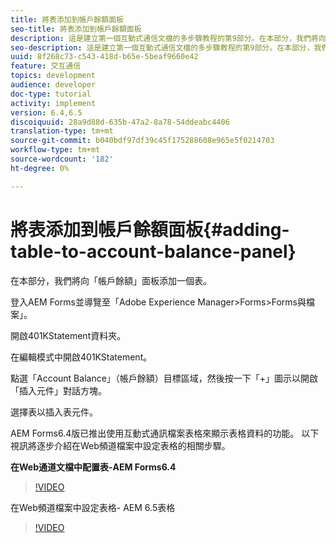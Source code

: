 ```yaml
---
title: 將表添加到帳戶餘額面板
seo-title: 將表添加到帳戶餘額面板
description: 這是建立第一個互動式通信文檔的多步驟教程的第9部分。在本部分，我們將向「帳戶餘額」面板添加一個表。
seo-description: 這是建立第一個互動式通信文檔的多步驟教程的第9部分。在本部分，我們將向「帳戶餘額」面板添加一個表。
uuid: 8f268c73-c543-418d-b65e-5beaf9660e42
feature: 交互通信
topics: development
audience: developer
doc-type: tutorial
activity: implement
version: 6.4,6.5
discoiquuid: 28a9d88d-635b-47a2-8a78-54ddeabc4406
translation-type: tm+mt
source-git-commit: b040bdf97df39c45f175288608e965e5f0214703
workflow-type: tm+mt
source-wordcount: '182'
ht-degree: 0%

---
```



# 將表添加到帳戶餘額面板{#adding-table-to-account-balance-panel}

在本部分，我們將向「帳戶餘額」面板添加一個表。

登入AEM Forms並導覽至「Adobe Experience Manager>Forms>Forms與檔案」。

開啟401KStatement資料夾。

在編輯模式中開啟401KStatement。

點選「Account Balance」（帳戶餘額）目標區域，然後按一下「+」圖示以開啟「插入元件」對話方塊。

選擇表以插入表元件。

AEM Forms6.4版已推出使用互動式通訊檔案表格來顯示表格資料的功能。 以下視訊將逐步介紹在Web頻道檔案中設定表格的相關步驟。

**在Web通道文檔中配置表-AEM Forms6.4**

>[!VIDEO](https://video.tv.adobe.com/v/22360/?quality=9&learn=on)

在Web頻道檔案中設定表格- AEM 6.5表格

>[!VIDEO](https://video.tv.adobe.com/v/27847?quality=9&learn=on)


